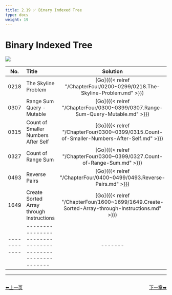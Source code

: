 ```yaml
---
title: 2.19 ✅ Binary Indexed Tree
type: docs
weight: 19
---
```


# Binary Indexed Tree

![](https://img.halfrost.com/Leetcode/Binary_Indexed_Tree.png)

| No.      | Title | Solution | Difficulty | TimeComplexity | SpaceComplexity |Favorite| Acceptance |
|:--------:|:------- | :--------: | :----------: | :----: | :-----: | :-----: |:-----: |
|0218|The Skyline Problem|[Go]({{< relref "/ChapterFour/0200~0299/0218.The-Skyline-Problem.md" >}})|Hard||||36.4%|
|0307|Range Sum Query - Mutable|[Go]({{< relref "/ChapterFour/0300~0399/0307.Range-Sum-Query-Mutable.md" >}})|Medium||||36.8%|
|0315|Count of Smaller Numbers After Self|[Go]({{< relref "/ChapterFour/0300~0399/0315.Count-of-Smaller-Numbers-After-Self.md" >}})|Hard||||42.5%|
|0327|Count of Range Sum|[Go]({{< relref "/ChapterFour/0300~0399/0327.Count-of-Range-Sum.md" >}})|Hard||||36.0%|
|0493|Reverse Pairs|[Go]({{< relref "/ChapterFour/0400~0499/0493.Reverse-Pairs.md" >}})|Hard||||26.9%|
|1649|Create Sorted Array through Instructions|[Go]({{< relref "/ChapterFour/1600~1699/1649.Create-Sorted-Array-through-Instructions.md" >}})|Hard||||36.4%|
|------------|-------------------------------------------------------|-------| ----------------| ---------------|-------------|-------------|-------------|





----------------------------------------------
<div style="display: flex;justify-content: space-between;align-items: center;">
<p><a href="https://books.halfrost.com/leetcode/ChapterTwo/Segment_Tree/">⬅️上一页</a></p>
<p><a href="https://books.halfrost.com/leetcode/ChapterThree/">下一章➡️</a></p>
</div>
